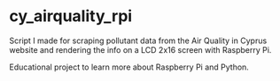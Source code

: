 # cy_airquality_rpi
Script I made for scraping pollutant data from the Air Quality in Cyprus website and rendering the info on a LCD 2x16 screen with Raspberry Pi.

Educational project to learn more about Raspberry Pi and Python.
